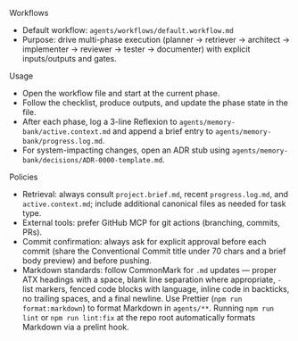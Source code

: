 Workflows

- Default workflow: `agents/workflows/default.workflow.md`
- Purpose: drive multi-phase execution (planner → retriever → architect → implementer → reviewer → tester → documenter) with explicit inputs/outputs and gates.

Usage

- Open the workflow file and start at the current phase.
- Follow the checklist, produce outputs, and update the phase state in the file.
- After each phase, log a 3-line Reflexion to `agents/memory-bank/active.context.md` and append a brief entry to `agents/memory-bank/progress.log.md`.
- For system-impacting changes, open an ADR stub using `agents/memory-bank/decisions/ADR-0000-template.md`.

Policies

- Retrieval: always consult `project.brief.md`, recent `progress.log.md`, and `active.context.md`; include additional canonical files as needed for task type.
- External tools: prefer GitHub MCP for git actions (branching, commits, PRs).
- Commit confirmation: always ask for explicit approval before each commit (share the Conventional Commit title under 70 chars and a brief body preview) and before pushing.
- Markdown standards: follow CommonMark for `.md` updates — proper ATX headings with a space, blank line separation where appropriate, `- ` list markers, fenced code blocks with language, inline code in backticks, no trailing spaces, and a final newline. Use Prettier (`npm run format:markdown`) to format Markdown in `agents/**`. Running `npm run lint` or `npm run lint:fix` at the repo root automatically formats Markdown via a prelint hook.
